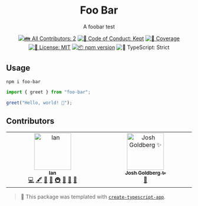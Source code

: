 <h1 align="center">Foo Bar</h1>

<p align="center">A foobar test</p>

<p align="center">
	<!-- prettier-ignore-start -->
	<!-- ALL-CONTRIBUTORS-BADGE:START - Do not remove or modify this section -->
	<a href="#contributors" target="_blank"><img alt="👪 All Contributors: 2" src="https://img.shields.io/badge/%F0%9F%91%AA_all_contributors-2-21bb42.svg" /></a>
<!-- ALL-CONTRIBUTORS-BADGE:END -->
	<!-- prettier-ignore-end -->
	<a href="https://github.com/isimmons/foo-bar/blob/main/.github/CODE_OF_CONDUCT.md" target="_blank"><img alt="🤝 Code of Conduct: Kept" src="https://img.shields.io/badge/%F0%9F%A4%9D_code_of_conduct-kept-21bb42" /></a>
	<a href="https://codecov.io/gh/isimmons/foo-bar" target="_blank"><img alt="🧪 Coverage" src="https://img.shields.io/codecov/c/github/isimmons/foo-bar?label=%F0%9F%A7%AA%20coverage" /></a>
	<a href="https://github.com/isimmons/foo-bar/blob/main/LICENSE.md" target="_blank"><img alt="📝 License: MIT" src="https://img.shields.io/badge/%F0%9F%93%9D_license-MIT-21bb42.svg"></a>
	<a href="http://npmjs.com/package/foo-bar"><img alt="📦 npm version" src="https://img.shields.io/npm/v/foo-bar?color=21bb42&label=%F0%9F%93%A6%20npm" /></a>
	<img alt="💪 TypeScript: Strict" src="https://img.shields.io/badge/%F0%9F%92%AA_typescript-strict-21bb42.svg" />
</p>

## Usage

```shell
npm i foo-bar
```

```ts
import { greet } from "foo-bar";

greet("Hello, world! 💖");
```

## Contributors

<!-- spellchecker: disable -->
<!-- ALL-CONTRIBUTORS-LIST:START - Do not remove or modify this section -->
<!-- prettier-ignore-start -->
<!-- markdownlint-disable -->
<table>
  <tbody>
    <tr>
      <td align="center" valign="top" width="14.28%"><a href="https://github.com/isimmons"><img src="https://avatars.githubusercontent.com/u/1780886?v=4?s=100" width="100px;" alt="Ian"/><br /><sub><b>Ian</b></sub></a><br /><a href="https://github.com/isimmons/foo-bar/commits?author=isimmons" title="Code">💻</a> <a href="#content-isimmons" title="Content">🖋</a> <a href="https://github.com/isimmons/foo-bar/commits?author=isimmons" title="Documentation">📖</a> <a href="#ideas-isimmons" title="Ideas, Planning, & Feedback">🤔</a> <a href="#infra-isimmons" title="Infrastructure (Hosting, Build-Tools, etc)">🚇</a> <a href="#maintenance-isimmons" title="Maintenance">🚧</a> <a href="#projectManagement-isimmons" title="Project Management">📆</a> <a href="#tool-isimmons" title="Tools">🔧</a></td>
      <td align="center" valign="top" width="14.28%"><a href="http://www.joshuakgoldberg.com/"><img src="https://avatars.githubusercontent.com/u/3335181?v=4?s=100" width="100px;" alt="Josh Goldberg ✨"/><br /><sub><b>Josh Goldberg ✨</b></sub></a><br /><a href="#tool-JoshuaKGoldberg" title="Tools">🔧</a></td>
    </tr>
  </tbody>
</table>

<!-- markdownlint-restore -->
<!-- prettier-ignore-end -->

<!-- ALL-CONTRIBUTORS-LIST:END -->
<!-- spellchecker: enable -->

<!-- You can remove this notice if you don't want it 🙂 no worries! -->

> 💙 This package was templated with [`create-typescript-app`](https://github.com/JoshuaKGoldberg/create-typescript-app).
